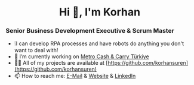 <h1 align="center">Hi 👋, I'm Korhan</h1>
<h3 align="left">Senior Business Development Executive & Scrum Master</h3>

- :grey_exclamation:I can develop RPA processes and have robots do anything you don't want to deal with!
- 🔭 I’m currently working on [Metro Cash & Carry Türkiye](https://www.metro-tr.com/)
- 👨‍💻 All of my projects are available at [https://github.com/korhansuren](https://github.com/korhansuren)
- 📫 How to reach me: [E-Mail](korhansuren@gmail.com) & [Website](http://korhansuren.com/) & [LinkedIn](https://www.linkedin.com/in/korhansuren/)
